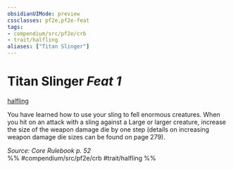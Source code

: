 ```yaml
---
obsidianUIMode: preview
cssclasses: pf2e,pf2e-feat
tags:
- compendium/src/pf2e/crb
- trait/halfling
aliases: ["Titan Slinger"]
---
```

# Titan Slinger  *Feat 1*  
[halfling](rules/traits/halfling.md "Halfling Ancestry & Heritage Trait")  


You have learned how to use your sling to fell enormous creatures. When you hit on an attack with a sling against a Large or larger creature, increase the size of the weapon damage die by one step (details on increasing weapon damage die sizes can be found on page 279).

*Source: Core Rulebook p. 52*  
%% #compendium/src/pf2e/crb #trait/halfling %%